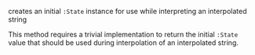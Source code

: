 creates an initial `:State` instance for use while interpreting an interpolated string

This method requires a trivial implementation to return the initial `:State` value that should be used during
interpolation of an interpolated string.